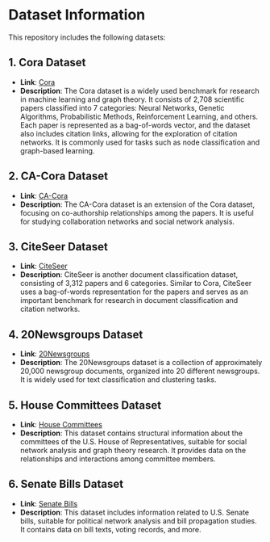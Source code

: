 # Dataset Information

This repository includes the following datasets:

## 1. Cora Dataset
- **Link**: [Cora](https://relational.fel.cvut.cz/dataset/CORA)
- **Description**: The Cora dataset is a widely used benchmark for research in machine learning and graph theory. It consists of 2,708 scientific papers classified into 7 categories: Neural Networks, Genetic Algorithms, Probabilistic Methods, Reinforcement Learning, and others. Each paper is represented as a bag-of-words vector, and the dataset also includes citation links, allowing for the exploration of citation networks. It is commonly used for tasks such as node classification and graph-based learning.

## 2. CA-Cora Dataset
- **Link**: [CA-Cora](https://people.cs.umass.edu/~mccallum/data.html)
- **Description**: The CA-Cora dataset is an extension of the Cora dataset, focusing on co-authorship relationships among the papers. It is useful for studying collaboration networks and social network analysis.

## 3. CiteSeer Dataset
- **Link**: [CiteSeer](https://linqs.org/datasets/#citeseer-doc-classification)
- **Description**: CiteSeer is another document classification dataset, consisting of 3,312 papers and 6 categories. Similar to Cora, CiteSeer uses a bag-of-words representation for the papers and serves as an important benchmark for research in document classification and citation networks.

## 4. 20Newsgroups Dataset
- **Link**: [20Newsgroups](https://archive.ics.uci.edu/dataset/113/twenty+newsgroups)
- **Description**: The 20Newsgroups dataset is a collection of approximately 20,000 newsgroup documents, organized into 20 different newsgroups. It is widely used for text classification and clustering tasks.

## 5. House Committees Dataset
- **Link**: [House Committees](https://gitlab.com/easy-graph/easygraph-data-house-committees)
- **Description**: This dataset contains structural information about the committees of the U.S. House of Representatives, suitable for social network analysis and graph theory research. It provides data on the relationships and interactions among committee members.

## 6. Senate Bills Dataset
- **Link**: [Senate Bills](https://gitlab.com/easy-graph/easygraph-data-senate-committees)
- **Description**: This dataset includes information related to U.S. Senate bills, suitable for political network analysis and bill propagation studies. It contains data on bill texts, voting records, and more.

